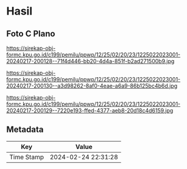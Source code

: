 # Hasil

## Foto C Plano

https://sirekap-obj-formc.kpu.go.id/c199/pemilu/ppwp/12/25/02/20/23/1225022023001-20240217-200128--71f4d446-bb20-4d4a-851f-b2ad271500b9.jpg

https://sirekap-obj-formc.kpu.go.id/c199/pemilu/ppwp/12/25/02/20/23/1225022023001-20240217-200130--a3d98262-8af0-4eae-a6a9-86b125bc4b6d.jpg

https://sirekap-obj-formc.kpu.go.id/c199/pemilu/ppwp/12/25/02/20/23/1225022023001-20240217-200129--7220e193-ffed-4377-aeb8-20d18c4d6159.jpg


## Metadata

| Key        | Value               |
| ---------- | ------------------- |
| Time Stamp | 2024-02-24 22:31:28 |




